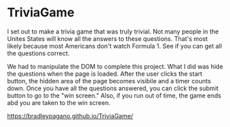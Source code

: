 # TriviaGame

I set out to make a trivia game that was truly trivial.  Not many people in the Unites States will know all the answers to these questions.  That's most likely because most Americans don't watch Formula 1.  See if you can get all the questions correct.

We had to manipulate the DOM to complete this project.  What I did was hide the questions when the page is loaded.  After the user clicks the start button, the hidden area of the page becomes visibile and a timer counts down.  Once you have all the questions answered, you can click the submit button to go to the "win screen."  Also, if you run out of time, the game ends abd you are taken to the win screen.

https://bradleypagano.github.io/TriviaGame/
